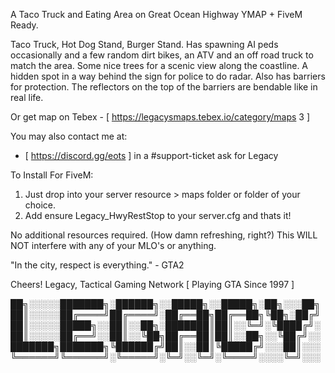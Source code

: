 A Taco Truck and Eating Area on Great Ocean Highway
YMAP + FiveM Ready.

Taco Truck, Hot Dog Stand, Burger Stand. Has spawning AI peds occasionally and a few random dirt bikes, an ATV and an off road truck to match the area. Some nice trees for a scenic view along the coastline. A hidden spot in a way behind the sign for police to do radar. Also has barriers for protection. The reflectors on the top of the barriers are bendable like in real life.

Or get map on Tebex - [ https://legacysmaps.tebex.io/category/maps 3 ]

You may also contact me at:

- [ https://discord.gg/eots ] in a #support-ticket ask for Legacy

To Install For FiveM:

1) Just drop into your server resource > maps folder or folder of your choice.
2) Add ensure Legacy_HwyRestStop to your server.cfg and thats it!

No additional resources required. (How damn refreshing, right?)
This WILL NOT interfere with any of your MLO's or anything.

"In the city, respect is everything." - GTA2

Cheers!
Legacy, Tactical Gaming Network
[ Playing GTA Since 1997 ]

██╗░░░░░███████╗░██████╗░░█████╗░░█████╗░██╗░░░██╗
██║░░░░░██╔════╝██╔════╝░██╔══██╗██╔══██╗╚██╗░██╔╝
██║░░░░░█████╗░░██║░░██╗░███████║██║░░╚═╝░╚████╔╝░
██║░░░░░██╔══╝░░██║░░╚██╗██╔══██║██║░░██╗░░╚██╔╝░░
███████╗███████╗╚██████╔╝██║░░██║╚█████╔╝░░░██║░░░
╚══════╝╚══════╝░╚═════╝░╚═╝░░╚═╝░╚════╝░░░░╚═╝░░░

